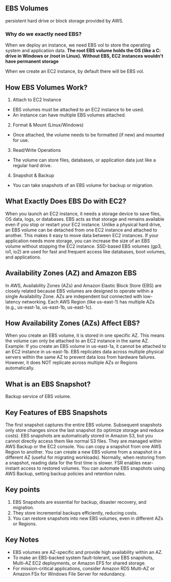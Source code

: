 ## EBS Volumes
persistent hard drive or block storage provided by AWS. 
### Why do we exactly need EBS?
When we deploy an instance, we need EBS vol to store the operating system and application data.
**The root EBS volume holds the OS (like a C: drive in Windows or /root in Linux). Without EBS, EC2 instances wouldn't have permanent storage**

When we create an EC2 instance, by default there will be EBS vol.

## How EBS Volumes Work?

1. Attach to EC2 Instance
* EBS volumes must be attached to an EC2 instance to be used.
* An instance can have multiple EBS volumes attached.

2. Format & Mount (Linux/Windows)
* Once attached, the volume needs to be formatted (if new) and mounted for use.

3. Read/Write Operations
* The volume can store files, databases, or application data just like a regular hard drive.

4. Snapshot & Backup
* You can take snapshots of an EBS volume for backup or migration.

## What Exactly Does EBS Do with EC2?
When you launch an EC2 instance, it needs a storage device to save files, OS data, logs, or databases. EBS acts as that storage and remains available even if you stop or restart your EC2 instance.
Unlike a physical hard drive, an EBS volume can be detached from one EC2 instance and attached to another. This makes it easy to move data between EC2 instances.
If your application needs more storage, you can increase the size of an EBS volume without stopping the EC2 instance. SSD-based EBS volumes (gp3, io1, io2) are used for fast and frequent access like databases, boot volumes, and applications.

## Availability Zones (AZ) and Amazon EBS
In AWS, Availability Zones (AZs) and Amazon Elastic Block Store (EBS) are closely related because EBS volumes are designed to operate within a single Availability Zone. AZs are independent but connected with low-latency networking. Each AWS Region (like us-east-1) has multiple AZs (e.g., us-east-1a, us-east-1b, us-east-1c).

## How Availability Zones (AZs) Affect EBS?
When you create an EBS volume, it is stored in one specific AZ. This means the volume can only be attached to an EC2 instance in the same AZ. Example: If you create an EBS volume in us-east-1a, it cannot be attached to an EC2 instance in us-east-1b.
EBS replicates data across multiple physical servers within the same AZ to prevent data loss from hardware failures. However, it does NOT replicate across multiple AZs or Regions automatically.

## What is an EBS Snapshot?
Backup service of EBS volume. 

## Key Features of EBS Snapshots
The first snapshot captures the entire EBS volume. Subsequent snapshots only store changes since the last snapshot (to optimize storage and reduce costs). EBS snapshots are automatically stored in Amazon S3, but you cannot directly access them like normal S3 files.
They are managed within AWS Backup or the EC2 console. You can copy a snapshot from one AWS Region to another.
You can create a new EBS volume from a snapshot in a different AZ (useful for migrating workloads).
Normally, when restoring from a snapshot, reading data for the first time is slower. FSR enables near-instant access to restored volumes.
You can automate EBS snapshots using AWS Backup, setting backup policies and retention rules.

## Key points
1. EBS Snapshots are essential for backup, disaster recovery, and migration.
2. They store incremental backups efficiently, reducing costs.
3. You can restore snapshots into new EBS volumes, even in different AZs or Regions.

## Key Notes
* EBS volumes are AZ-specific and provide high availability within an AZ.
* To make an EBS-backed system fault-tolerant, use EBS snapshots, Multi-AZ EC2 deployments, or Amazon EFS for shared storage.
* For mission-critical applications, consider Amazon RDS Multi-AZ or Amazon FSx for Windows File Server for redundancy.


